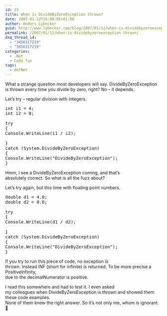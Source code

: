 ```yaml
---
id: 23
title: When is DivideByZeroException thrown?
date: 2007-01-12T16:00:05+01:00
author: Anders Lybecker
guid: http://www.lybecker.com/blog/2007/01/12/when-is-dividebyzeroexception-thrown/
permalink: /2007/01/12/when-is-dividebyzeroexception-thrown/
dsq_thread_id:
  - "3456317219"
  - "3456317219"
categories:
  - .Net
  - Code fun
tags:
  - dotNet
---
```

What a strange question most developers will say. DivideByZeroException  
is thrown every time you divide by zero, right? No – it depends.

Let’s try &#8211; regular division with integers.

<pre class="brush: csharp; title: ; notranslate" title="">int i1 = 4;
int i2 = 0;

try
{
Console.WriteLine(i1 / i2);

}
catch (System.DivideByZeroException)
{
Console.WriteLine("DivideByZeroException");
}
</pre>

Hmm, I see a DivideByZeroException coming, and that’s  
absolutely correct. So what is all the fuzz about?

Let’s try again, but this time with floating point numbers.

<pre class="brush: csharp; title: ; notranslate" title="">double d1 = 4.0;
double d2 = 0.0;

try
{
Console.WriteLine(d1 / d2);

}
catch (System.DivideByZeroException)
{
Console.WriteLine("DivideByZeroException");
}
</pre>

If you try to run this piece of code, no exception is  
thrown. Instead INF (short for infinite) is returned. To be more precise a PositiveInfinity,  
due to the decimalNumerator is positive.

I read this somewhere and had to test it. I even asked  
my colleagues when DivideByZeroException is thrown and showed them these code examples.  
None of them knew the right answer. So it’s not only me, whom is ignorant. 🙂